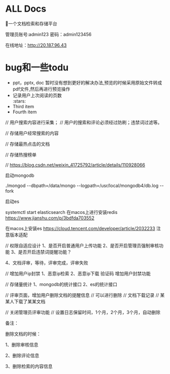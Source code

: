 # ALL Docs
:love_letter:一个文档检索和存储平台

管理员账号:admin123 密码：admin123456

在线地址：http://20.187.96.43

# bug和一些todu
<ul>
<li>ppt，pptx, doc 暂时没有想到更好的解决办法,预览的时候采用原始文件转成pdf文件,然后再进行预览操作 </li>
<li>记录用户上次阅读的页数</li> :stars:
<li>Third item</li>
<li>Fourth item</li>
</ul>



// 用户搜索内容进行采集； // 用户的搜索和评论必须经过防刷；违禁词过滤等。

// 存储用户经常搜索的内容

// 存储最热点击的文档

// 存储热搜榜单

// https://blog.csdn.net/weixin_41725792/article/details/110928066

启动mongodb

./mongod --dbpath=/data/mongo --logpath=/usr/local/mongodb4/db.log --fork

启动es

systemctl start elasticsearch
在macos上进行安装redis https://www.jianshu.com/p/3bdfda703552

在macos上安装es https://cloud.tencent.com/developer/article/2032233 注意版本适配

// 权限自适应设计 1、是否开启普通用户上传功能 2、是否开启管理员强制审核功能 3、是否开启违禁词提醒功能？

4、文档评审，等待，评审完成，评审失败

// 增加用户ip封禁 1、恶意ip检索 2、恶意ip下载 验证码 增加用户封禁功能

// 存储量统计 1、mongodb的统计接口 2、es的统计接口

// 评审页面，增加用户删除文档的提醒信息 // 可以进行删除 // 文档下载记录 // 某某人下载了某某文档

// 关闭管理员评审功能 // 设置日志保留时间，1个月，2个月，3个月，自动删除

备注：

删除文档的时候：

1、删除审核信息

2、删除评论信息

3、删除检索的内容信息
